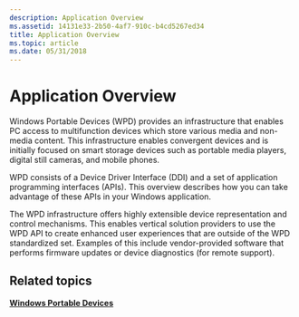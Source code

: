 ```yaml
---
description: Application Overview
ms.assetid: 14131e33-2b50-4af7-910c-b4cd5267ed34
title: Application Overview
ms.topic: article
ms.date: 05/31/2018
---
```


# Application Overview

Windows Portable Devices (WPD) provides an infrastructure that enables PC access to multifunction devices which store various media and non-media content. This infrastructure enables convergent devices and is initially focused on smart storage devices such as portable media players, digital still cameras, and mobile phones.

WPD consists of a Device Driver Interface (DDI) and a set of application programming interfaces (APIs). This overview describes how you can take advantage of these APIs in your Windows application.

The WPD infrastructure offers highly extensible device representation and control mechanisms. This enables vertical solution providers to use the WPD API to create enhanced user experiences that are outside of the WPD standardized set. Examples of this include vendor-provided software that performs firmware updates or device diagnostics (for remote support).

## Related topics

<dl> <dt>

[**Windows Portable Devices**](/windows/desktop/windows-portable-devices)
</dt> </dl>

 

 
